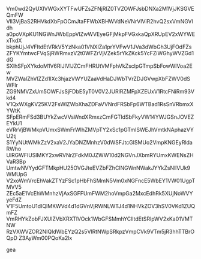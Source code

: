 Vm0wd2QyUXlVWGxXYTFwUFZsZFNjRlZ0TVZOWFJsbDNXa2M1VjJKSGVEQmFW
Vll3VjBaS2RHVkdXbFpOCmJtaFFWbXBHWVdNeVNrVlViR2hvQ2sxVmNGVldh
a0poVXpKU1NGWnJWbEppVlZwWVEyeGFjMkpFVGxkaQpXRUpEV2xWYWExTkdX
bkphUjJ4VFltdEtVRkV5YzNka01VNXlZa1prYVFwV1JVa3dWbGh3UjFOdFZs
ZFYKYmtwcFVqSjRWRmxzV2t0WFZrVjVZek5rYkZKck5YcFZiWGhyWVZGd1dG
SXlhSFpXYkdoM1V6RlJlVlJZCmFHRUtVMFphVkZsclpGTmpSbFowWlVoa2Ew
MVZWalZhVlZZd1lXc3hjazVWYUZaaVdHaDJWbTVrZDJGVwpXbFZWV0dSWFlr
ZG9NMVZxUm5OWFJsSjFDbE5yT0V0V2JURlRZMFpXZEUxV1RtcFNiRm93Vkd4
V1QxWXgKV25KV2FsWlZWbXhaZDFaVVNrdFRSbFp6WTBad1RsSnVRbmxXYWtK
SFpERmFSd3BUYkZwcVVsWndXRmxzCmFGTldSbFkyVW14YWJGSnJOVEZEYkU1
eVRrVjBWMkpVUmxSWmFrWlhZMVpTY2xSc1pGTmlSWEJhVmtkNAphazVYU2tj
S1YyNUtWMkZzV2xaV2JYaDNZMnhzV0dWSFJtcGlSMUo2VmpKNGEyRldaRWho
UlRGWFlUSlMKY2xwRVNrZFdkM0JZWW10d2NGVnJXbmRYUmxKWENsZHVaR3Bp
UmtwNVYydGFTMkpHU25OVGJteEVZbFZhClNGWnNWakJYYkZsNllVUk9WMUpG
V2xoWmVrcEhVakZTYzFSc1pHbFhSMmN5Vm0xNGFncE5WbEY1VW01UgpTMVV5
ZEc5aE1VcEhWMnhzVjAxSGFFUmFWM2hoVmpGa2MxcEdhRk5XUjNoWVYyeFdZ
V1F5UmtoU1dIQlMKWVd4d1dGVnVjRWNLWTJ4d1NHVkZOV3hSV0VKd1ZUQmFZ
VmRHYkZobFJXUlZVbXRXTlVOck1WbGFSMmhYClltdEtSRlpWV2xKa01VMTNW
RzVXWVZOR2NIQldWbEYzQ2s5VlRtNWpSRkpzVmpCVk9VTm5jR3hhTTBrOQpD
Z3AyWm00PQoKa2lx

gea